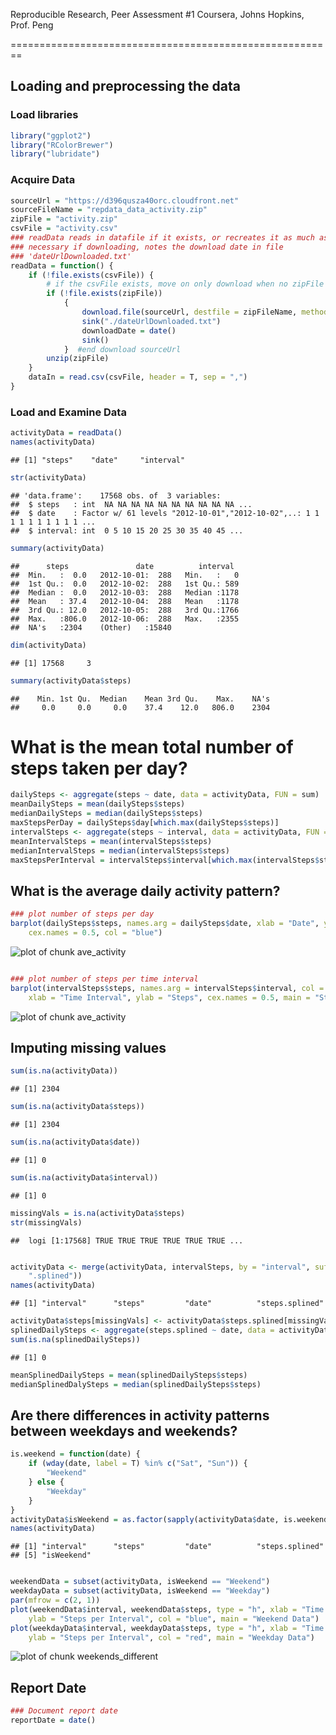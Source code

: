 Reproducible Research, Peer Assessment #1
Coursera, Johns Hopkins, Prof. Peng

========================================================
## Loading and preprocessing the data
### Load libraries

```r
library("ggplot2")
library("RColorBrewer")
library("lubridate")
```

### Acquire Data

```r
sourceUrl = "https://d396qusza40orc.cloudfront.net"
sourceFileName = "repdata_data_activity.zip"
zipFile = "activity.zip"
csvFile = "activity.csv"
### readData reads in datafile if it exists, or recreates it as much as
### necessary if downloading, notes the download date in file
### 'dateUrlDownloaded.txt'
readData = function() {
    if (!file.exists(csvFile)) {
        # if the csvFile exists, move on only download when no zipFile in dir
        if (!file.exists(zipFile)) 
            {
                download.file(sourceUrl, destfile = zipFileName, method = "curl")
                sink("./dateUrlDownloaded.txt")
                downloadDate = date()
                sink()
            }  #end download sourceUrl
        unzip(zipFile)
    }
    dataIn = read.csv(csvFile, header = T, sep = ",")
}
```

### Load and Examine Data

```r
activityData = readData()
names(activityData)
```

```
## [1] "steps"    "date"     "interval"
```

```r
str(activityData)
```

```
## 'data.frame':	17568 obs. of  3 variables:
##  $ steps   : int  NA NA NA NA NA NA NA NA NA NA ...
##  $ date    : Factor w/ 61 levels "2012-10-01","2012-10-02",..: 1 1 1 1 1 1 1 1 1 1 ...
##  $ interval: int  0 5 10 15 20 25 30 35 40 45 ...
```

```r
summary(activityData)
```

```
##      steps               date          interval   
##  Min.   :  0.0   2012-10-01:  288   Min.   :   0  
##  1st Qu.:  0.0   2012-10-02:  288   1st Qu.: 589  
##  Median :  0.0   2012-10-03:  288   Median :1178  
##  Mean   : 37.4   2012-10-04:  288   Mean   :1178  
##  3rd Qu.: 12.0   2012-10-05:  288   3rd Qu.:1766  
##  Max.   :806.0   2012-10-06:  288   Max.   :2355  
##  NA's   :2304    (Other)   :15840
```

```r
dim(activityData)
```

```
## [1] 17568     3
```

```r
summary(activityData$steps)
```

```
##    Min. 1st Qu.  Median    Mean 3rd Qu.    Max.    NA's 
##     0.0     0.0     0.0    37.4    12.0   806.0    2304
```

# What is the mean total number of steps taken per day?

```r
dailySteps <- aggregate(steps ~ date, data = activityData, FUN = sum)
meanDailySteps = mean(dailySteps$steps)
medianDailySteps = median(dailySteps$steps)
maxStepsPerDay = dailySteps$day[which.max(dailySteps$steps)]
intervalSteps <- aggregate(steps ~ interval, data = activityData, FUN = sum)
meanIntervalSteps = mean(intervalSteps$steps)
medianIntervalSteps = median(intervalSteps$steps)
maxStepsPerInterval = intervalSteps$interval[which.max(intervalSteps$steps)]
```


## What is the average daily activity pattern?

```r
### plot number of steps per day
barplot(dailySteps$steps, names.arg = dailySteps$date, xlab = "Date", ylab = "Steps", 
    cex.names = 0.5, col = "blue")
```

![plot of chunk ave_activity](figure/ave_activity1.png) 

```r

### plot number of steps per time interval
barplot(intervalSteps$steps, names.arg = intervalSteps$interval, col = "blue", 
    xlab = "Time Interval", ylab = "Steps", cex.names = 0.5, main = "Steps per Interval over the Course of a Day")
```

![plot of chunk ave_activity](figure/ave_activity2.png) 

## Imputing missing values

```r
sum(is.na(activityData))
```

```
## [1] 2304
```

```r
sum(is.na(activityData$steps))
```

```
## [1] 2304
```

```r
sum(is.na(activityData$date))
```

```
## [1] 0
```

```r
sum(is.na(activityData$interval))
```

```
## [1] 0
```

```r
missingVals = is.na(activityData$steps)
str(missingVals)
```

```
##  logi [1:17568] TRUE TRUE TRUE TRUE TRUE TRUE ...
```

```r

activityData <- merge(activityData, intervalSteps, by = "interval", suffixes = c("", 
    ".splined"))
names(activityData)
```

```
## [1] "interval"      "steps"         "date"          "steps.splined"
```

```r
activityData$steps[missingVals] <- activityData$steps.splined[missingVals]
splinedDailySteps <- aggregate(steps.splined ~ date, data = activityData, FUN = sum)
sum(is.na(splinedDailySteps))
```

```
## [1] 0
```

```r
meanSplinedDailySteps = mean(splinedDailySteps$steps)
medianSplinedDalySteps = median(splinedDailySteps$steps)
```

## Are there differences in activity patterns between weekdays and weekends?

```r
is.weekend = function(date) {
    if (wday(date, label = T) %in% c("Sat", "Sun")) {
        "Weekend"
    } else {
        "Weekday"
    }
}
activityData$isWeekend = as.factor(sapply(activityData$date, is.weekend))
names(activityData)
```

```
## [1] "interval"      "steps"         "date"          "steps.splined"
## [5] "isWeekend"
```

```r

weekendData = subset(activityData, isWeekend == "Weekend")
weekdayData = subset(activityData, isWeekend == "Weekday")
par(mfrow = c(2, 1))
plot(weekendData$interval, weekendData$steps, type = "h", xlab = "Time Interval", 
    ylab = "Steps per Interval", col = "blue", main = "Weekend Data")
plot(weekdayData$interval, weekdayData$steps, type = "h", xlab = "Time Interval", 
    ylab = "Steps per Interval", col = "red", main = "Weekday Data")
```

![plot of chunk weekends_different](figure/weekends_different.png) 


## Report Date

```r
### Document report date
reportDate = date()
```


